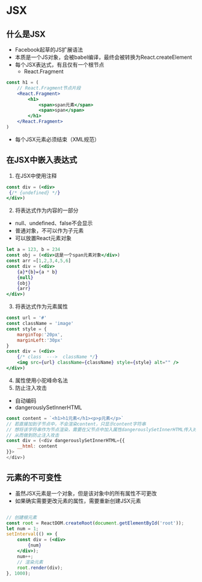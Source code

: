 # JSX

## 什么是JSX

- Facebook起草的JS扩展语法
- 本质是一个JS对象，会被babel编译，最终会被转换为React.createElement
- 每个JSX表达式，有且仅有一个根节点
  - React.Fragment
```jsx
const h1 = (
    // React.Fragment节点片段
    <React.Fragment>
        <h1>
            <span>span元素</span>
            <span>span</span>
        </h1>
    </React.Fragment>
)
```
- 每个JSX元素必须结束（XML规范）

## 在JSX中嵌入表达式

1. 在JSX中使用注释
```jsx
const div = (<div>
 {/* {undefined} */}
</div>)
```
2. 将表达式作为内容的一部分
  - null、undefined、false不会显示
  - 普通对象，不可以作为子元素
  - 可以放置React元素对象
```jsx
let a = 123, b = 234
const obj = (<div>这是一个span元素对象</div>)
const arr =[1,2,3,4,5,6]
const div = (<div>
    {a}*{b}={a * b}
    {null}
    {obj}
    {arr}
</div>)
```
3. 将表达式作为元素属性
```jsx
const url = '#'
const className = 'image'
const style = {
    marginTop:'20px',
    marginLeft:'30px'
}
const div = (<div>
    {/* class  --->  className */}
    <img src={url} className={className} style={style} alt="" />
</div>)
```
4. 属性使用小驼峰命名法
5. 防止注入攻击
  - 自动编码
  - dangerouslySetInnerHTML
```js
const content = `<h1>h1元素</h1><p>p元素</p>`
// 若直接加到子节点中，不会渲染content，只显示content字符串
// 想将该字符串作为节点渲染，需要在父节点中加入属性dangerouslySetInnerHTML传入对象  { __html : 字符串 }
// 从而做到防止注入攻击
const div = (<div dangerouslySetInnerHTML={{
    __html: content
}}>
</div>)
```

## 元素的不可变性

- 虽然JSX元素是一个对象，但是该对象中的所有属性不可更改
- 如果确实需要更改元素的属性，需要重新创建JSX元素
```jsx

// 创建根元素
const root = ReactDOM.createRoot(document.getElementById('root'));
let num = 1;
setInterval(() => {
    const div = (<div>
        {num}
    </div>);
    num++;
    // 渲染元素
    root.render(div);
}, 1000);
```